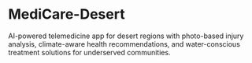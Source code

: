 # MediCare-Desert
AI-powered telemedicine app for desert regions with photo-based injury analysis, climate-aware health recommendations, and water-conscious treatment solutions for underserved communities.
